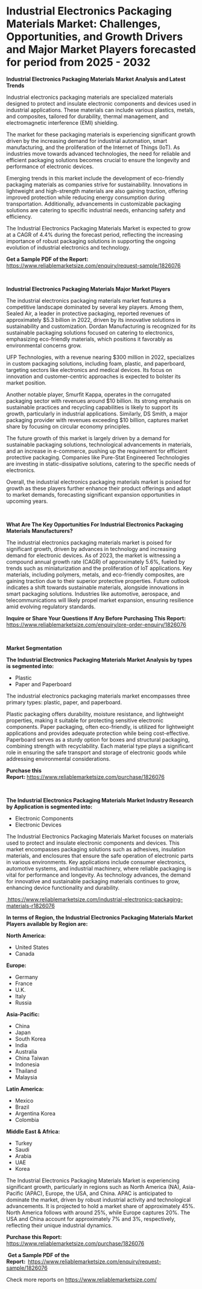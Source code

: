 <p><h1>Industrial Electronics Packaging Materials Market: Challenges, Opportunities, and Growth Drivers and Major Market Players forecasted for period from 2025 - 2032</h1></p><p><strong>Industrial Electronics Packaging Materials Market Analysis and Latest Trends</strong></p>
<p><p>Industrial electronics packaging materials are specialized materials designed to protect and insulate electronic components and devices used in industrial applications. These materials can include various plastics, metals, and composites, tailored for durability, thermal management, and electromagnetic interference (EMI) shielding. </p><p>The market for these packaging materials is experiencing significant growth driven by the increasing demand for industrial automation, smart manufacturing, and the proliferation of the Internet of Things (IoT). As industries move towards advanced technologies, the need for reliable and efficient packaging solutions becomes crucial to ensure the longevity and performance of electronic devices.</p><p>Emerging trends in this market include the development of eco-friendly packaging materials as companies strive for sustainability. Innovations in lightweight and high-strength materials are also gaining traction, offering improved protection while reducing energy consumption during transportation. Additionally, advancements in customizable packaging solutions are catering to specific industrial needs, enhancing safety and efficiency.</p><p>The Industrial Electronics Packaging Materials Market is expected to grow at a CAGR of 4.4% during the forecast period, reflecting the increasing importance of robust packaging solutions in supporting the ongoing evolution of industrial electronics and technology.</p></p>
<p><strong>Get a Sample PDF of the Report:&nbsp;</strong> <a href="https://www.reliablemarketsize.com/enquiry/request-sample/1826076?utm_campaign=2212&utm_medium=2&utm_source=Github&utm_content=ia&utm_term=03022025&utm_id=industrial-electronics-packaging-materials">https://www.reliablemarketsize.com/enquiry/request-sample/1826076</a></p>
<p>&nbsp;</p>
<p><strong>Industrial Electronics Packaging Materials Major Market Players</strong></p>
<p><p>The industrial electronics packaging materials market features a competitive landscape dominated by several key players. Among them, Sealed Air, a leader in protective packaging, reported revenues of approximately $5.3 billion in 2022, driven by its innovative solutions in sustainability and customization. Dordan Manufacturing is recognized for its sustainable packaging solutions focused on catering to electronics, emphasizing eco-friendly materials, which positions it favorably as environmental concerns grow.</p><p>UFP Technologies, with a revenue nearing $300 million in 2022, specializes in custom packaging solutions, including foam, plastic, and paperboard, targeting sectors like electronics and medical devices. Its focus on innovation and customer-centric approaches is expected to bolster its market position.</p><p>Another notable player, Smurfit Kappa, operates in the corrugated packaging sector with revenues around $10 billion. Its strong emphasis on sustainable practices and recycling capabilities is likely to support its growth, particularly in industrial applications. Similarly, DS Smith, a major packaging provider with revenues exceeding $10 billion, captures market share by focusing on circular economy principles.</p><p>The future growth of this market is largely driven by a demand for sustainable packaging solutions, technological advancements in materials, and an increase in e-commerce, pushing up the requirement for efficient protective packaging. Companies like Pure-Stat Engineered Technologies are investing in static-dissipative solutions, catering to the specific needs of electronics.</p><p>Overall, the industrial electronics packaging materials market is poised for growth as these players further enhance their product offerings and adapt to market demands, forecasting significant expansion opportunities in upcoming years.</p></p>
<p>&nbsp;</p>
<p><strong>What Are The Key Opportunities For Industrial Electronics Packaging Materials Manufacturers?</strong></p>
<p><p>The industrial electronics packaging materials market is poised for significant growth, driven by advances in technology and increasing demand for electronic devices. As of 2023, the market is witnessing a compound annual growth rate (CAGR) of approximately 5.6%, fueled by trends such as miniaturization and the proliferation of IoT applications. Key materials, including polymers, metals, and eco-friendly composites, are gaining traction due to their superior protective properties. Future outlook indicates a shift towards sustainable materials, alongside innovations in smart packaging solutions. Industries like automotive, aerospace, and telecommunications will likely propel market expansion, ensuring resilience amid evolving regulatory standards.</p></p>
<p><strong>Inquire or Share Your Questions If Any Before Purchasing This Report:</strong> <a href="https://www.reliablemarketsize.com/enquiry/pre-order-enquiry/1826076?utm_campaign=2212&utm_medium=2&utm_source=Github&utm_content=ia&utm_term=03022025&utm_id=industrial-electronics-packaging-materials">https://www.reliablemarketsize.com/enquiry/pre-order-enquiry/1826076</a></p>
<p>&nbsp;</p>
<p><strong>Market Segmentation</strong></p>
<p><strong>The Industrial Electronics Packaging Materials Market Analysis by types is segmented into:</strong></p>
<p><ul><li>Plastic</li><li>Paper and Paperboard</li></ul></p>
<p><p>The industrial electronics packaging materials market encompasses three primary types: plastic, paper, and paperboard. </p><p>Plastic packaging offers durability, moisture resistance, and lightweight properties, making it suitable for protecting sensitive electronic components. Paper packaging, often eco-friendly, is utilized for lightweight applications and provides adequate protection while being cost-effective. Paperboard serves as a sturdy option for boxes and structural packaging, combining strength with recyclability. Each material type plays a significant role in ensuring the safe transport and storage of electronic goods while addressing environmental considerations.</p></p>
<p><strong>Purchase this Report:&nbsp;</strong><a href="https://www.reliablemarketsize.com/purchase/1826076?utm_campaign=2212&utm_medium=2&utm_source=Github&utm_content=ia&utm_term=03022025&utm_id=industrial-electronics-packaging-materials">https://www.reliablemarketsize.com/purchase/1826076</a></p>
<p>&nbsp;</p>
<p><strong>The Industrial Electronics Packaging Materials Market Industry Research by Application is segmented into:</strong></p>
<p><ul><li>Electronic Components</li><li>Electronic Devices</li></ul></p>
<p><p>The Industrial Electronics Packaging Materials Market focuses on materials used to protect and insulate electronic components and devices. This market encompasses packaging solutions such as adhesives, insulation materials, and enclosures that ensure the safe operation of electronic parts in various environments. Key applications include consumer electronics, automotive systems, and industrial machinery, where reliable packaging is vital for performance and longevity. As technology advances, the demand for innovative and sustainable packaging materials continues to grow, enhancing device functionality and durability.</p></p>
<p><a href="https://www.reliablemarketsize.com/industrial-electronics-packaging-materials-r1826076?utm_campaign=2212&utm_medium=2&utm_source=Github&utm_content=ia&utm_term=03022025&utm_id=industrial-electronics-packaging-materials">&nbsp;https://www.reliablemarketsize.com/industrial-electronics-packaging-materials-r1826076</a></p>
<p><strong>In terms of Region, the Industrial Electronics Packaging Materials Market Players available by Region are:</strong></p>
<p>
    <p> <strong> North America: </strong>
        <ul>
            <li>United States</li>
            <li>Canada</li>
        </ul>
        </p> 
    <p> <strong> Europe: </strong>
        <ul>
            <li>Germany</li>
            <li>France</li>
            <li>U.K.</li>
            <li>Italy</li>
            <li>Russia</li>
        </ul>
        </p> 
    <p> <strong> Asia-Pacific: </strong>
        <ul>
            <li>China</li>
            <li>Japan</li>
            <li>South Korea</li>
            <li>India</li>
            <li>Australia</li>
            <li>China Taiwan</li>
            <li>Indonesia</li>
            <li>Thailand</li>
            <li>Malaysia</li>
        </ul>
        </p> 
    <p> <strong> Latin America: </strong>
        <ul>
            <li>Mexico</li>
            <li>Brazil</li>
            <li>Argentina Korea</li>
            <li>Colombia</li>
        </ul>
        </p> 
    <p> <strong> Middle East & Africa: </strong>
        <ul>
            <li>Turkey</li>
            <li>Saudi</li>
            <li>Arabia</li>
            <li>UAE</li>
            <li>Korea</li>
        </ul>
    </p>
    </p>
<p><p>The Industrial Electronics Packaging Materials Market is experiencing significant growth, particularly in regions such as North America (NA), Asia-Pacific (APAC), Europe, the USA, and China. APAC is anticipated to dominate the market, driven by robust industrial activity and technological advancements. It is projected to hold a market share of approximately 45%. North America follows with around 25%, while Europe captures 20%. The USA and China account for approximately 7% and 3%, respectively, reflecting their unique industrial dynamics.</p></p>
<p><strong>Purchase this Report: </strong><a href="https://www.reliablemarketsize.com/purchase/1826076?utm_campaign=2212&utm_medium=2&utm_source=Github&utm_content=ia&utm_term=03022025&utm_id=industrial-electronics-packaging-materials">https://www.reliablemarketsize.com/purchase/1826076</a></p>
<p>&nbsp;<strong>Get a Sample PDF of the Report:&nbsp;&nbsp;</strong><a href="https://www.reliablemarketsize.com/enquiry/request-sample/1826076?utm_campaign=2212&utm_medium=2&utm_source=Github&utm_content=ia&utm_term=03022025&utm_id=industrial-electronics-packaging-materials">https://www.reliablemarketsize.com/enquiry/request-sample/1826076</a></p>
<p><strong></strong></p>
<p>Check more reports on <a href="https://www.reliablemarketsize.com/?utm_campaign=2212&utm_medium=2&utm_source=Github&utm_content=ia&utm_term=03022025&utm_id=industrial-electronics-packaging-materials">https://www.reliablemarketsize.com/</a></p>